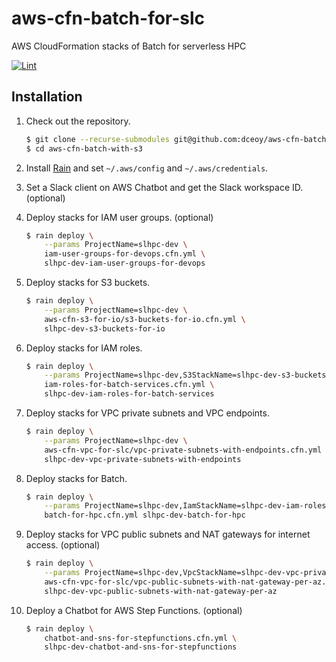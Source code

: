 aws-cfn-batch-for-slc
=====================

AWS CloudFormation stacks of Batch for serverless HPC

[![Lint](https://github.com/dceoy/aws-cfn-batch-with-s3/actions/workflows/lint.yml/badge.svg)](https://github.com/dceoy/aws-cfn-batch-with-s3/actions/workflows/lint.yml)

Installation
------------

1.  Check out the repository.

    ```sh
    $ git clone --recurse-submodules git@github.com:dceoy/aws-cfn-batch-with-s3.git
    $ cd aws-cfn-batch-with-s3
    ```

2.  Install [Rain](https://github.com/aws-cloudformation/rain) and set `~/.aws/config` and `~/.aws/credentials`.

3.  Set a Slack client on AWS Chatbot and get the Slack workspace ID. (optional)

4.  Deploy stacks for IAM user groups. (optional)

    ```sh
    $ rain deploy \
        --params ProjectName=slhpc-dev \
        iam-user-groups-for-devops.cfn.yml \
        slhpc-dev-iam-user-groups-for-devops
    ```

5.  Deploy stacks for S3 buckets.

    ```sh
    $ rain deploy \
        --params ProjectName=slhpc-dev \
        aws-cfn-s3-for-io/s3-buckets-for-io.cfn.yml \
        slhpc-dev-s3-buckets-for-io
    ```

6.  Deploy stacks for IAM roles.

    ```sh
    $ rain deploy \
        --params ProjectName=slhpc-dev,S3StackName=slhpc-dev-s3-buckets-for-io \
        iam-roles-for-batch-services.cfn.yml \
        slhpc-dev-iam-roles-for-batch-services
    ```

7.  Deploy stacks for VPC private subnets and VPC endpoints.

    ```sh
    $ rain deploy \
        --params ProjectName=slhpc-dev \
        aws-cfn-vpc-for-slc/vpc-private-subnets-with-endpoints.cfn.yml \
        slhpc-dev-vpc-private-subnets-with-endpoints
    ```

8.  Deploy stacks for Batch.

    ```sh
    $ rain deploy \
        --params ProjectName=slhpc-dev,IamStackName=slhpc-dev-iam-roles-for-batch-services,VpcStackName=slhpc-dev-vpc-private-subnets-with-endpoints \
        batch-for-hpc.cfn.yml slhpc-dev-batch-for-hpc
    ```

9.  Deploy stacks for VPC public subnets and NAT gateways for internet access. (optional)

    ```sh
    $ rain deploy \
        --params ProjectName=slhpc-dev,VpcStackName=slhpc-dev-vpc-private-subnets-with-endpoints \
        aws-cfn-vpc-for-slc/vpc-public-subnets-with-nat-gateway-per-az.cfn.yml \
        slhpc-dev-vpc-public-subnets-with-nat-gateway-per-az
    ```

10. Deploy a Chatbot for AWS Step Functions. (optional)

    ```sh
    $ rain deploy \
        chatbot-and-sns-for-stepfunctions.cfn.yml \
        slhpc-dev-chatbot-and-sns-for-stepfunctions
    ```
